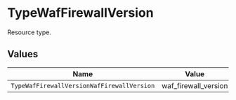 # TypeWafFirewallVersion

Resource type.


## Values

| Name                                       | Value                                      |
| ------------------------------------------ | ------------------------------------------ |
| `TypeWafFirewallVersionWafFirewallVersion` | waf_firewall_version                       |